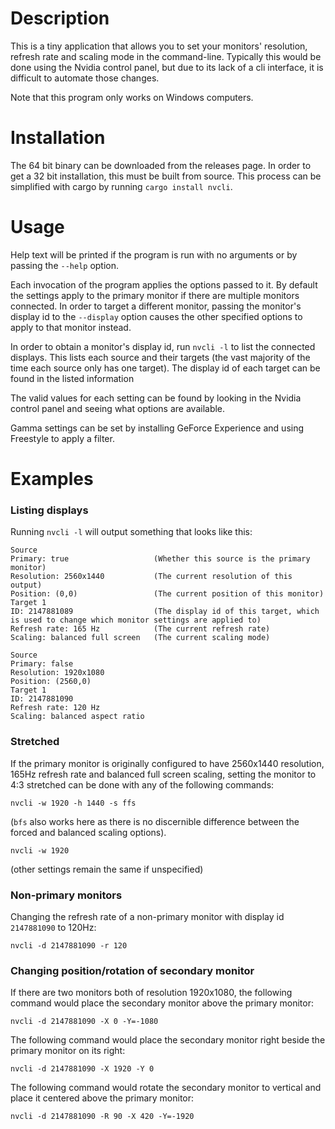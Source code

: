 # Description

This is a tiny application that allows you to set your monitors' resolution, refresh rate and scaling mode in the command-line. Typically this would be done using the Nvidia control panel, but due to its lack of a cli interface, it is difficult to automate those changes.

Note that this program only works on Windows computers.

# Installation

The 64 bit binary can be downloaded from the releases page. In order to get a 32 bit installation, this must be built from source. This process can be simplified with cargo by running `cargo install nvcli`.

# Usage

Help text will be printed if the program is run with no arguments or by passing the `--help` option.

Each invocation of the program applies the options passed to it.
By default the settings apply to the primary monitor if there are multiple monitors connected.
In order to target a different monitor, passing the monitor's display id to the `--display` option causes the other specified options to apply to that monitor instead.

In order to obtain a monitor's display id, run `nvcli -l` to list the connected displays.
This lists each source and their targets (the vast majority of the time each source only has one target).
The display id of each target can be found in the listed information

The valid values for each setting can be found by looking in the Nvidia control panel and seeing what options are available.

Gamma settings can be set by installing GeForce Experience and using Freestyle to apply a filter.

# Examples

### Listing displays

Running `nvcli -l` will output something that looks like this:
```
Source
Primary: true                   (Whether this source is the primary monitor)
Resolution: 2560x1440           (The current resolution of this output)
Position: (0,0)                 (The current position of this monitor)
Target 1				
ID: 2147881089                  (The display id of this target, which is used to change which monitor settings are applied to)
Refresh rate: 165 Hz            (The current refresh rate)
Scaling: balanced full screen   (The current scaling mode)

Source
Primary: false
Resolution: 1920x1080
Position: (2560,0)
Target 1
ID: 2147881090
Refresh rate: 120 Hz
Scaling: balanced aspect ratio
```

### Stretched

If the primary monitor is originally configured to have 2560x1440 resolution, 165Hz refresh rate and balanced full screen scaling,
setting the monitor to 4:3 stretched can be done with any of the following commands:
```
nvcli -w 1920 -h 1440 -s ffs
``` 
(`bfs` also works here as there is no discernible difference between the forced and balanced scaling options).
```
nvcli -w 1920
```
(other settings remain the same if unspecified)

### Non-primary monitors

Changing the refresh rate of a non-primary monitor with display id `2147881090` to 120Hz:
```
nvcli -d 2147881090 -r 120
```

### Changing position/rotation of secondary monitor

If there are two monitors both of resolution 1920x1080, the following command would place the secondary monitor above the primary monitor:
```
nvcli -d 2147881090 -X 0 -Y=-1080
```
The following command would place the secondary monitor right beside the primary monitor on its right:
```
nvcli -d 2147881090 -X 1920 -Y 0
```
The following command would rotate the secondary monitor to vertical and place it centered above the primary monitor:
```
nvcli -d 2147881090 -R 90 -X 420 -Y=-1920
```
